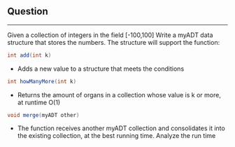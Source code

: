 ## Question
***

Given a collection of integers in the field [-100,100]
Write a myADT data structure that stores the numbers.
The structure will support the function:

```java
int add(int k)
```
* Adds a new value to a structure that meets the conditions

```java
int howManyMore(int k)
```

* Returns the amount of organs in a collection whose value is k or more, at runtime O(1)
```java
void merge(myADT other)
```
* The function receives another myADT collection and consolidates it into the existing collection, at the best running time. Analyze the run time

